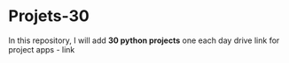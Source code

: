# Projets-30
In this repository, I will add <b>30 python projects</b> one each day
drive link for project apps - <a res="https://drive.google.com/drive/folders/1b_NZ0DF9BpbbQDOBsfTS5fL5H0ataZX0?usp=sharing">link</a>
